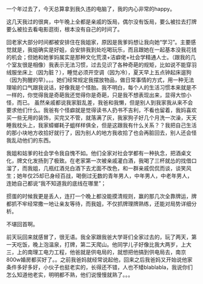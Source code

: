一个年过去了，今天总算拿到我久违的电脑了，我的内心非常的happy。

这几天我过的很爽，中午晚上全都是亲戚的饭局，偶尔没有饭局，要么被拉去打牌要么被拉去看电影逛街，根本没有自己的时间了。

回老家大部分时间都被安排住在我姐家，原因是我爹妈想让我向她“学习”。主要感觉就是，我姐确实是好姐，会安排我到处吃喝玩乐，而且跟她在一起基本没我花钱的机会；但她和她爹妈属实是那种文化荒漠+洁癖佬+社会学精通人士。（跟我的几个室友很是相像）我表示无法习惯，过去见识了各种奇葩的规矩，比如说不能穿羽绒服坐床上（因为脏？），睡觉必须开空调（因为冷），夏天早上五点钟起床遛狗（因为狗醒的早）。。。她们经常规定我摆放物品，做日常事情的方式，用一种无法理喻的口气跟我说话，好像我是个怪胎。我不明白，每个人的生活习惯本来就是不一样的，你觉得我是奇葩我还觉得你是奇葩，只是我不想表现出来，显得大惊小怪，而已。     虽然亲戚都说我家脏乱差，我爸和我懒，但是别人到我家我从来不会要求他们什么。我爸有个怪癖就是觉得读书人扔书不吉利，不看也留着，我妈喜欢买一些无用的装饰，买完又不管，就落满了灰，我家狗子好几个月洗一次澡，天天睡我枕头上，我家蟑螂耗子蛆样样俱全，但是这跟我有什么关系？？我把自己生活的那小块地方收拾好就行了，因为别人的地方我收拾了也会再脏回去，别人还会怪我乱动他们的东西。

我姐和姑爹的社会学令我自愧不如。他们全家对社会学都有一种执念，把酒桌文化，牌文化发扬到了极致。在老家第一次被亲戚灌白酒，我喝了三杯就怂的找借口溜了，而我姐，几瓶红酒兑白酒下去尤面不改色，和一群亲戚侃侃而谈，谈笑风生；她年仅25却已身经百战，喝倒过无数的青年男人，中年男人，中老年男人，连她自己都说“我不知道我的底线在哪里”；

掼蛋的时候我更是丢人，连打一个晚上都没能摸清规则，赢的那几次全靠牌运，牌都抓不牢经常撒一地让亲友等待，而我姐，不仅抓牌理牌熟练，还能对局势详细分析。

不堪回首啊。

前天玩回来就感冒了，很无语。我全家跟我爸大学哥们全家过去的，玩了两天，第一天吃饭，晚上泡温泉，打牌，第二天爬山。他同学儿子好像比我大两岁，上大三，上的南理工电力工程，他爸就是供电局的，就想把他搞到供电局去，南京800w婚房都买好了。。之前我爸妈就经常说起他，回来之后我爸妈又开始说他家条件多好多好，小伙子也挺老实的，长得还不错，人也不矮blablabla，我说你们怎么知道他老实，明明都不熟，他们说慢慢就熟了。。。
